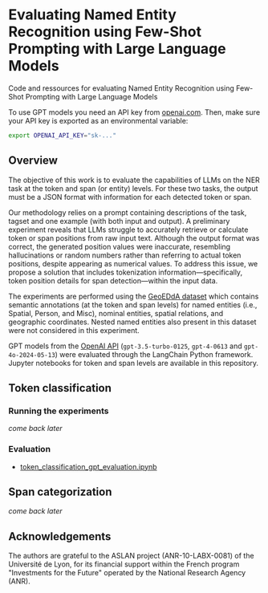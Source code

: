 # Evaluating Named Entity Recognition using Few-Shot Prompting with Large Language Models


Code and ressources for evaluating Named Entity Recognition using Few-Shot Prompting with Large Language Models



To use GPT models you need an API key from [openai.com](https://platform.openai.com/api-keys). 
Then, make sure your API key is exported as an environmental variable:

```sh
export OPENAI_API_KEY="sk-..."
```


## Overview

The objective of this work is to evaluate the capabilities of LLMs on the NER task at the token and span (or entity) levels. 
For these two tasks, the output must be a JSON format with information for each detected token or span.

Our methodology relies on a prompt containing descriptions of the task, tagset and one example (with both input and output). 
A preliminary experiment reveals that LLMs struggle to accurately retrieve or calculate token or span positions from raw input text. 
Although the output format was correct, the generated position values were inaccurate, resembling hallucinations or random numbers rather than referring to actual token positions, despite appearing as numerical values.
To address this issue, we propose a solution that includes tokenization information—specifically, token position details for span detection—within the input data.

The experiments are performed using the [GeoEDdA dataset](https://huggingface.co/datasets/GEODE/GeoEDdA) which contains semantic annotations (at the token and span levels) for named entities (i.e., Spatial, Person, and Misc), nominal entities, spatial relations, and geographic coordinates. Nested named entities also present in this dataset were not considered in this experiment.

GPT models from the [OpenAI API](https://openai.com) (`gpt-3.5-turbo-0125`, `gpt-4-0613` and `gpt-4o-2024-05-13`) were evaluated through the LangChain Python framework. 
Jupyter notebooks for token and span levels are available in this repository.


## Token classification

### Running the experiments

*come back later*

### Evaluation

* [token_classification_gpt_evaluation.ipynb](https://github.com/GEODE-project/ner-llm/blob/main/token_classification_gpt_evaluation.ipynb)

## Span categorization

*come back later*



## Acknowledgements

The authors are grateful to the ASLAN project (ANR-10-LABX-0081) of the Université de Lyon, for its financial support within the French program "Investments for the Future" operated by the National Research Agency (ANR).



